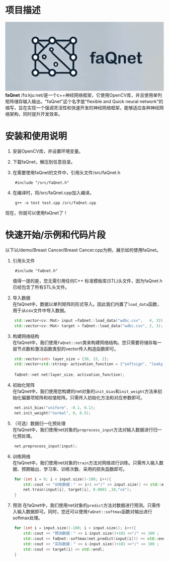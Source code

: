 # 项目描述
![logo](./faQnet.png)
**faQnet** /fɑːkjuːnet/是一个c++神经网络框架，它使用OpenCV库，并且使用单列矩阵储存输入输出。"faQnet"这个名字是"flexible and Quick neural network"的缩写，旨在实现一个强调灵活性和快速开发的神经网络框架，能够适应各种神经网络架构，同时提升开发效率。  

# 安装和使用说明  
1. 安装OpenCV库，并设置环境变量。
2. 下载faQnet，解压到任意目录。
3. 在需要使用faQnet的文件中，引用头文件/src/faQnet.h	

		#include "/src/faQnet.h"  

4. 在编译时，将/src/faQnet.cpp加入编译。  

		g++ -o test test.cpp /src/faQnet.cpp  

现在，你就可以使用faQnet了！

# 快速开始/示例和代码片段

以下以/demo/Breast Cancer/Breast Cancer.cpp为例，展示如何使用faQnet。  

1. 引用头文件

		#include "faQnet.h"
	值得一提的是，您无需引用任何C++ 标准模板库(STL)头文件，因为faQnet.h已经包含了所有STL头文件。  

2. 导入数据  
	在faQnet中，数据以单列矩阵的形式导入。因此我们内置了`load_data`函数，用于从csv文件中导入数据。  
```c++
	std::vector<cv::Mat> input =faQnet::load_data("wdbc.csv", 	4, 33);
	std::vector<cv::Mat> target = faQnet::load_data("wdbc.csv", 2, 3);
```

3.  构建网络结构  
	在faQnet中，我们使用`faQnet::net`类来构建网络结构。您只需要将储存每一层节点数和激活函数类型的vector传入构造函数即可。  
```c++
	std::vector<int> layer_size = {30, 15, 2};
	std::vector<std::string> activation_function = {"softsign", "leaky_relu","none"};
		
	faQnet::net net(layer_size, activation_function);   
```

4. 初始化矩阵  
	在faQnet中，我们使用您构建的net对象的`init_bias`和`init_weight`方法来初始化偏置项矩阵和权值矩阵。只需传入初始化方法和对应参数即可。  
```c++
	net.init_bias("uniform", -0.1, 0.1);
	net.init_weight("normal", 0, 0.5);
```

5. （可选）数据归一化预处理  
	在faQnet中，我们使用net对象的`preprocess_input`方法对输入数据进行归一化预处理。  
```c++
	net.preprocess_input(input);
```

6. 训练网络  
	在faQnet中，我们使用net对象的`train`方法对网络进行训练。只需传入输入数据、预期输出、学习率、训练次数、采用的损失函数即可。  
```c++
	for (int i = 0; i < input.size()-100; i++){
		std::cout << "训练数据：" << i+1 <<"/" << input.size() << std::endl;
		net.train(input[i], target[i], 0.0001 ,10,"ce");
	}
```

7. 预测
	在faQnet中，我们使用net对象的`predict`方法对数据进行预测。只需传入输入数据即可。同时，您还可以使用`faQnet::softmax`函数对输出进行softmax处理。  
```c++
	for (int i = input.size()-100; i < input.size(); i++){
		std::cout << "预测数据：" << i-input.size()+101 <<"/" << 100 ;
		std::cout << faQnet::softmax(net.predict(input[i])) << std::endl;
		std::cout << "实际数据：" << i-input.size()+101 <<"/" << 100 ;
		std::cout << target[i] << std::endl;
	}
```